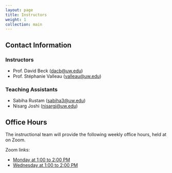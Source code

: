 ```yaml
---
layout: page
title: Instructors
weight: 1
collection: main
---
```


## Contact Information

### Instructors

- Prof. David Beck (dacb@uw.edu)
- Prof. Stéphanie Valleau (valleau@uw.edu)

### Teaching Assistants

- Sabiha Rustam (sabiha3@uw.edu)
- Nisarg Joshi (nisargj@uw.edu)


## Office Hours

The instructional team will provide the following weekly office hours, held at on Zoom.

Zoom links:
* [Monday at 1:00 to 2:00 PM](https://washington.zoom.us/j/95422619580)
* [Wednesday at 1:00 to 2:00 PM](https://washington.zoom.us/j/95422619580)
